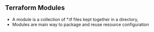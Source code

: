 ## Terraform Modules
- A module is a collection of *.tf files kept together in a directory,
- Modules are main way to package and reuse resource configuration 
